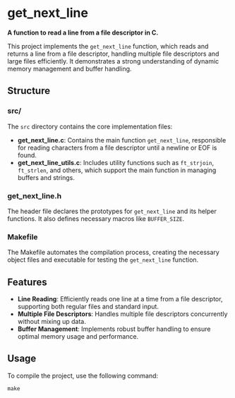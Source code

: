 # get_next_line

**A function to read a line from a file descriptor in C.**

This project implements the `get_next_line` function, which reads and returns a line from a file descriptor, handling multiple file descriptors and large files efficiently. It demonstrates a strong understanding of dynamic memory management and buffer handling.

## Structure

### src/

The `src` directory contains the core implementation files:

- **get_next_line.c**: Contains the main function `get_next_line`, responsible for reading characters from a file descriptor until a newline or EOF is found.
- **get_next_line_utils.c**: Includes utility functions such as `ft_strjoin`, `ft_strlen`, and others, which support the main function in managing buffers and strings.

### get_next_line.h

The header file declares the prototypes for `get_next_line` and its helper functions. It also defines necessary macros like `BUFFER_SIZE`.

### Makefile

The Makefile automates the compilation process, creating the necessary object files and executable for testing the `get_next_line` function.

## Features

- **Line Reading**: Efficiently reads one line at a time from a file descriptor, supporting both regular files and standard input.
- **Multiple File Descriptors**: Handles multiple file descriptors concurrently without mixing up data.
- **Buffer Management**: Implements robust buffer handling to ensure optimal memory usage and performance.

## Usage

To compile the project, use the following command:

```
make
```
